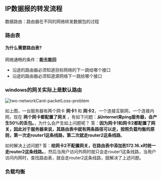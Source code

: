 ## IP数据报的转发流程
数据路由：路由器在不同的网络转发数据包的过程

### 路由表
#### 为什么需要路由表?

网络通畅的条件：**能去能回**
  * 沿途的路由器必须知道目标网络的下一跳给哪个接口
  * 沿途的路由器必须知道源网络下一跳给哪个接口

### windows的网关实际上是默认路由
![two-networkCard-packetLoss-problem](/assets/two-networkCard-packetLoss-problem.png)

如上图，一台服务器有两个网卡 **网卡1** 和 **网卡2**，一个连接互联网，一个连接内网，现在 **两个网卡都配置了网关** ，有如下问题：**从Internet来ping服务器，会产生50%的丢包。**，为什么会产生如上问题呢？
答：**因为网卡1和网卡2都配置了网关，因此对于服务器来说，其路由表中就有两条路径可以走，按照负载均衡的原则，第一次走router1这条线路，第二次就走router2这条线路**。

如何解决上述问题?
答：**给网卡2不配置网关，在路由表中添加到172.16.x时统一走router2这条线路。**，然后当用户访问外网时就只会走router1这条线路，当用户访问内网时，查找路由表，就会走router2这条线路，就解决了上述问题。

### 负载均衡
